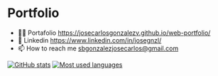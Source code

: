 # Portfolio

- 👨‍💻 Portafolio https://josecarlosgonzalezv.github.io/web-portfolio/
- 📝 Linkedin https://www.linkedin.com/in/josegnzl/
- 📫 How to reach me sbgonzalezjosecarlos@gmail.com

[![GitHub stats](https://github-readme-stats-lyart-delta-70.vercel.app/api?username=josecarlosgonzalezv&show_icons=true&theme=dracula)](https://github.com/anuraghazra/github-readme-stats)
[![Most used languages](https://github-readme-stats-lyart-delta-70.vercel.app/api/top-langs/?username=josecarlosgonzalezv&show_icons=true&theme=dracula)](https://github.com/anuraghazra/github-readme-stats)
